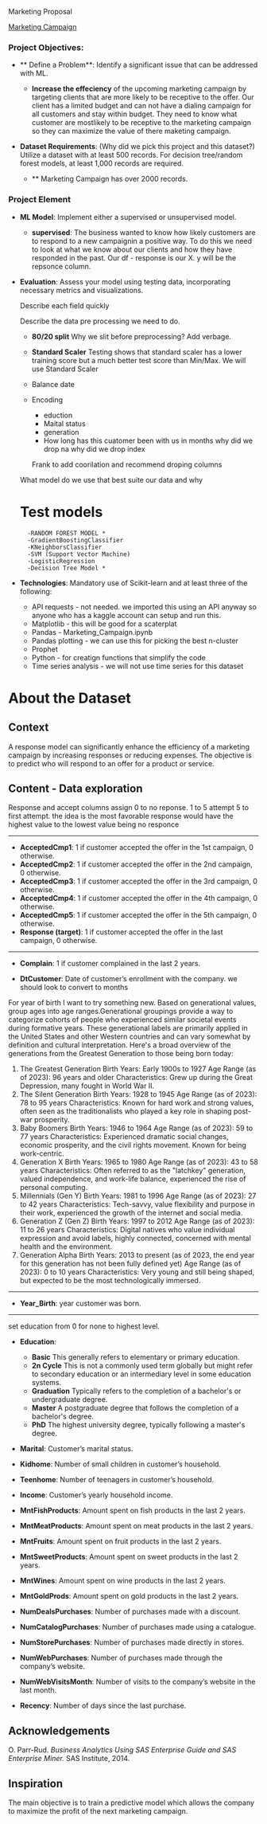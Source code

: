 Marketing Proposal 

[Marketing Campaign](https://www.kaggle.com/datasets/rodsaldanha/arketing-campaign) 



### Project Objectives:
- ** Define a Problem**: Identify a significant issue that can be addressed with ML.
    - **Increase the effeciency** of the upcoming marketing campaign by targeting clients that are more likely to be receptive to the offer. Our client has a limited budget and can not have a dialing campaign for all customers and stay within budget. They need to know what customer are mostlikely to be receptive to the marketing campaign so they can maximize the value of there maketing campaign. 

- **Dataset Requirements**: (Why did we pick this project and this dataset?)
Utilize a dataset with at least 500 records. For decision tree/random forest models, at least 1,000 records are required.
    - ** Marketing Campaign has over 2000 records. 

### Project Element 

- **ML Model**: Implement either a supervised or unsupervised model.
    - **supervised**: The business wanted to know how likely customers are to respond to a new campaignin a positive way. To do this we need to look at what we know about our clients and how they have responded in the past. Our df - response is our X. y will be the repsonce column. 

- **Evaluation**: Assess your model using testing data, incorporating necessary metrics and visualizations.

    Describe each field quickly

    Describe the data pre processing we need to do. 



    - **80/20 split**
        Why we slit before preprocessing? Add verbage. 

    - **Standard Scaler** Testing shows that standard scaler has a lower training score but a much better test score than Min/Max. We will use Standard Scaler
    - Balance date
    - Encoding
        - eduction
        - Maital status
        - generation
        - How long has this cuatomer been with us in months
        why did we drop na
        why did we drop index

        Frank to add coorilation and recommend droping columns
    
    What model do we use that best suite our data and why

    # Test models
        -RANDOM FOREST MODEL *
        -GradientBoostingClassifier
        -KNeighborsClassifier
        -SVM (Support Vector Machine)
        -LogisticRegression
        -Decision Tree Model *


- **Technologies**: Mandatory use of Scikit-learn and at least three of the following:
  - API requests - not needed. we imported this using an API anyway so anyone who has a kaggle account can setup and run this. 
  - Matplotlib - this will be good for a scaterplat 
  - Pandas - Marketing_Campaign.ipynb 
  - Pandas plotting - we can use this for picking the best n-cluster
  - Prophet
  - Python - for creatign functions that simplify the code
  - Time series analysis - we will not use time series for this dataset



# About the Dataset

## Context
A response model can significantly enhance the efficiency of a marketing campaign by increasing responses or reducing expenses. The objective is to predict who will respond to an offer for a product or service.

## Content - Data exploration

Response and accept columns assign 0 to no reponse. 1 to 5 attempt 5 to first attempt. the idea is the most favorable response would have the highest value to the lowest value being no responce
_____________________________________________
- **AcceptedCmp1**: 1 if customer accepted the offer in the 1st campaign, 0 otherwise.
- **AcceptedCmp2**: 1 if customer accepted the offer in the 2nd campaign, 0 otherwise.
- **AcceptedCmp3**: 1 if customer accepted the offer in the 3rd campaign, 0 otherwise.
- **AcceptedCmp4**: 1 if customer accepted the offer in the 4th campaign, 0 otherwise.
- **AcceptedCmp5**: 1 if customer accepted the offer in the 5th campaign, 0 otherwise.
- **Response (target)**: 1 if customer accepted the offer in the last campaign, 0 otherwise.
____________________________________________
- **Complain**: 1 if customer complained in the last 2 years.

- **DtCustomer**: Date of customer’s enrollment with the company. we should look to convert to months


For year of birth I want to try something new. Based on generational values, group ages into 
age ranges.Generational groupings provide a way to categorize cohorts of people who experienced similar societal events during formative years. These generational labels are primarily applied in the United States and other Western countries and can vary somewhat by definition and cultural interpretation. Here's a broad overview of the generations from the Greatest Generation to those being born today:

1. The Greatest Generation
Birth Years: Early 1900s to 1927
Age Range (as of 2023): 96 years and older
Characteristics: Grew up during the Great Depression, many fought in World War II.
2. The Silent Generation
Birth Years: 1928 to 1945
Age Range (as of 2023): 78 to 95 years
Characteristics: Known for hard work and strong values, often seen as the traditionalists who played a key role in shaping post-war prosperity.
3. Baby Boomers
Birth Years: 1946 to 1964
Age Range (as of 2023): 59 to 77 years
Characteristics: Experienced dramatic social changes, economic prosperity, and the civil rights movement. Known for being work-centric.
4. Generation X
Birth Years: 1965 to 1980
Age Range (as of 2023): 43 to 58 years
Characteristics: Often referred to as the "latchkey" generation, valued independence, and work-life balance, experienced the rise of personal computing.
5. Millennials (Gen Y)
Birth Years: 1981 to 1996
Age Range (as of 2023): 27 to 42 years
Characteristics: Tech-savvy, value flexibility and purpose in their work, experienced the growth of the internet and social media.
6. Generation Z (Gen Z)
Birth Years: 1997 to 2012
Age Range (as of 2023): 11 to 26 years
Characteristics: Digital natives who value individual expression and avoid labels, highly connected, concerned with mental health and the environment.
7. Generation Alpha
Birth Years: 2013 to present (as of 2023, the end year for this generation has not been fully defined yet)
Age Range (as of 2023): 0 to 10 years
Characteristics: Very young and still being shaped, but expected to be the most technologically immersed.

_________________________________________________
- **Year_Birth**: year customer was born.
_________________________________________________


set education from 0 for none to highest level.
- **Education**: 
    - **Basic** This generally refers to elementary or primary education.
    - **2n Cycle** This is not a commonly used term globally but might refer to secondary education or an intermediary level in some education systems.
    - **Graduation** Typically refers to the completion of a bachelor's or undergraduate degree.
    - **Master** A postgraduate degree that follows the completion of a bachelor's degree.
    - **PhD** The highest university degree, typically following a master's degree.

- **Marital**: Customer’s marital status.
- **Kidhome**: Number of small children in customer’s household.
- **Teenhome**: Number of teenagers in customer’s household.
- **Income**: Customer’s yearly household income.
- **MntFishProducts**: Amount spent on fish products in the last 2 years.
- **MntMeatProducts**: Amount spent on meat products in the last 2 years.
- **MntFruits**: Amount spent on fruit products in the last 2 years.
- **MntSweetProducts**: Amount spent on sweet products in the last 2 years.
- **MntWines**: Amount spent on wine products in the last 2 years.
- **MntGoldProds**: Amount spent on gold products in the last 2 years.
- **NumDealsPurchases**: Number of purchases made with a discount.
- **NumCatalogPurchases**: Number of purchases made using a catalogue.
- **NumStorePurchases**: Number of purchases made directly in stores.
- **NumWebPurchases**: Number of purchases made through the company’s website.
- **NumWebVisitsMonth**: Number of visits to the company’s website in the last month.
- **Recency**: Number of days since the last purchase.

## Acknowledgements
O. Parr-Rud. *Business Analytics Using SAS Enterprise Guide and SAS Enterprise Miner.* SAS Institute, 2014.

## Inspiration
The main objective is to train a predictive model which allows the company to maximize the profit of the next marketing campaign.


